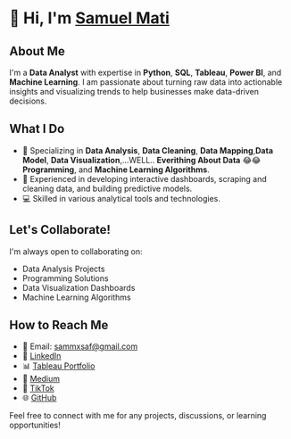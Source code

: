 # 👋 Hi, I'm [Samuel Mati](https://samuel-mati.github.io/my-portfolio-website/)

## About Me
I'm a **Data Analyst** with expertise in **Python**, **SQL**, **Tableau**, **Power BI**, and **Machine Learning**. I am passionate about turning raw data into actionable insights and visualizing trends to help businesses make data-driven decisions. 

## What I Do
- 👀 Specializing in **Data Analysis**, **Data Cleaning**, **Data Mapping**,**Data Model**, **Data Visualization**,...WELL.. **Everithing About Data** 😂😂 **Programming**,  and **Machine Learning Algorithms**.
- 💼 Experienced in developing interactive dashboards, scraping and cleaning data, and building predictive models.
- 💻 Skilled in various analytical tools and technologies.

## Let's Collaborate!
I'm always open to collaborating on:
- Data Analysis Projects
- Programming Solutions
- Data Visualization Dashboards
- Machine Learning Algorithms

## How to Reach Me
- 📧 Email: sammxsaf@gmail.com
- 💼 [LinkedIn](https://www.linkedin.com/in/samuel-mati/)
- 📊 [Tableau Portfolio](https://public.tableau.com/app/profile/samuel.mati)
- 📝 [Medium](https://medium.com/@sammxsaf)
- 🎥 [TikTok](https://www.tiktok.com/@samuel.mati)
- 🌐 [GitHub](https://github.com/samuel-mati)


Feel free to connect with me for any projects, discussions, or learning opportunities!
